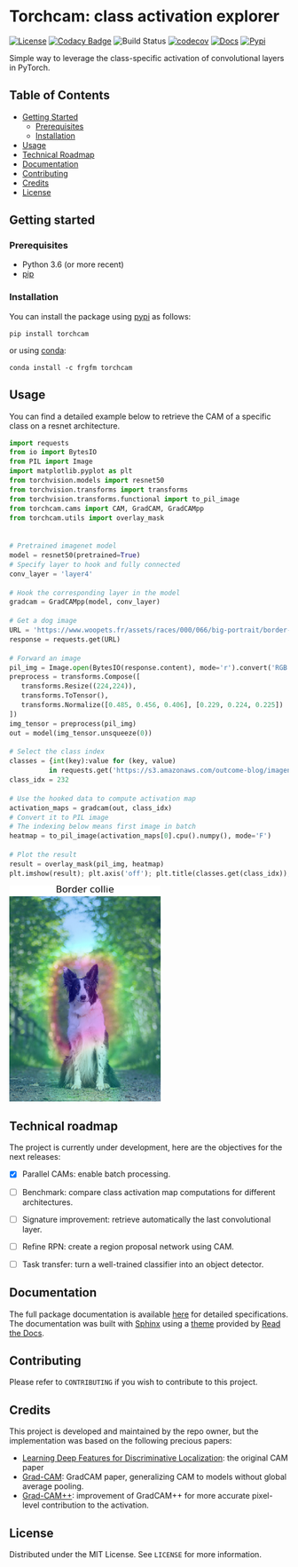 
# Torchcam: class activation explorer

[![License](https://img.shields.io/badge/License-MIT-brightgreen.svg)](LICENSE) [![Codacy Badge](https://api.codacy.com/project/badge/Grade/5124b1dff75e4e9cbb68136516605032)](https://www.codacy.com/manual/frgfm/torch-cam?utm_source=github.com&amp;utm_medium=referral&amp;utm_content=frgfm/torch-cam&amp;utm_campaign=Badge_Grade)  ![Build Status](https://github.com/frgfm/torch-cam/workflows/python-package/badge.svg) [![codecov](https://codecov.io/gh/frgfm/torch-cam/branch/master/graph/badge.svg)](https://codecov.io/gh/frgfm/torch-cam) [![Docs](https://img.shields.io/badge/docs-available-blue.svg)](https://frgfm.github.io/torch-cam)  [![Pypi](https://img.shields.io/badge/pypi-v0.1.0-blue.svg)](https://pypi.org/project/torchcam/) 

Simple way to leverage the class-specific activation of convolutional layers in PyTorch.



## Table of Contents

* [Getting Started](#getting-started)
  * [Prerequisites](#prerequisites)
  * [Installation](#installation)
* [Usage](#usage)
* [Technical Roadmap](#technical-roadmap)
* [Documentation](#documentation)
* [Contributing](#contributing)
* [Credits](#credits)
* [License](#license)



## Getting started

### Prerequisites

- Python 3.6 (or more recent)
- [pip](https://pip.pypa.io/en/stable/)

### Installation

You can install the package using [pypi](https://pypi.org/project/torch-cam/) as follows:

```shell
pip install torchcam
```

or using [conda](https://anaconda.org/frgfm/torchcam):

```shell
conda install -c frgfm torchcam
```



## Usage

You can find a detailed example below to retrieve the CAM of a specific class on a resnet architecture.

```python
import requests
from io import BytesIO
from PIL import Image
import matplotlib.pyplot as plt
from torchvision.models import resnet50
from torchvision.transforms import transforms
from torchvision.transforms.functional import to_pil_image
from torchcam.cams import CAM, GradCAM, GradCAMpp
from torchcam.utils import overlay_mask


# Pretrained imagenet model
model = resnet50(pretrained=True)
# Specify layer to hook and fully connected
conv_layer = 'layer4'

# Hook the corresponding layer in the model
gradcam = GradCAMpp(model, conv_layer)

# Get a dog image
URL = 'https://www.woopets.fr/assets/races/000/066/big-portrait/border-collie.jpg'
response = requests.get(URL)

# Forward an image
pil_img = Image.open(BytesIO(response.content), mode='r').convert('RGB')
preprocess = transforms.Compose([
   transforms.Resize((224,224)),
   transforms.ToTensor(),
   transforms.Normalize([0.485, 0.456, 0.406], [0.229, 0.224, 0.225])
])
img_tensor = preprocess(pil_img)
out = model(img_tensor.unsqueeze(0))

# Select the class index
classes = {int(key):value for (key, value)
          in requests.get('https://s3.amazonaws.com/outcome-blog/imagenet/labels.json').json().items()}
class_idx = 232

# Use the hooked data to compute activation map
activation_maps = gradcam(out, class_idx)
# Convert it to PIL image
# The indexing below means first image in batch
heatmap = to_pil_image(activation_maps[0].cpu().numpy(), mode='F')

# Plot the result
result = overlay_mask(pil_img, heatmap)
plt.imshow(result); plt.axis('off'); plt.title(classes.get(class_idx)); plt.tight_layout; plt.show()
```

![gradcam_sample](static/images/gradcam_sample.png)





## Technical roadmap

The project is currently under development, here are the objectives for the next releases:

- [x] Parallel CAMs: enable batch processing.
- [ ] Benchmark: compare class activation map computations for different architectures.
- [ ] Signature improvement: retrieve automatically the last convolutional layer.
- [ ] Refine RPN: create a region proposal network using CAM.
- [ ] Task transfer: turn a well-trained classifier into an object detector.



## Documentation

The full package documentation is available [here](https://frgfm.github.io/torch-cam/) for detailed specifications. The documentation was built with [Sphinx](sphinx-doc.org) using a [theme](github.com/readthedocs/sphinx_rtd_theme) provided by [Read the Docs](readthedocs.org).



## Contributing

Please refer to `CONTRIBUTING` if you wish to contribute to this project.



## Credits

This project is developed and maintained by the repo owner, but the implementation was based on the following precious papers:

- [Learning Deep Features for Discriminative Localization](https://arxiv.org/abs/1512.04150): the original CAM paper
- [Grad-CAM](https://arxiv.org/abs/1610.02391): GradCAM paper, generalizing CAM to models without global average pooling. 
- [Grad-CAM++](https://arxiv.org/abs/1710.11063): improvement of GradCAM++ for more accurate pixel-level contribution to the activation.



## License

Distributed under the MIT License. See `LICENSE` for more information.